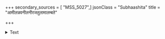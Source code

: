 +++
secondary_sources = [ "MSS_5027",]
jsonClass = "Subhaashita"
title = "आमीलन्नवनीलनीरजतुलामालम्बते"

+++

<details><summary>Text</summary>

आमीलन्नवनीलनीरजतुलामालम्बते लोचनं शैथिल्यं नवमल्लिकासहचरैरङ्गैरपि स्वीकृतम्।  
आलापादधरः स्फुरत्कलयति प्रेङ्खत्प्रवालोपमाम् आनन्दप्रभवाश्च बाष्पकणिका मुक्ताश्रियं बिभ्रति॥
</details>
